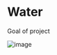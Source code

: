 # Water
Goal of project

![image](https://github.com/ash1435/Water/assets/99168099/cbcabdea-a3fc-4c01-9128-c0a7e5b4fb2c)
